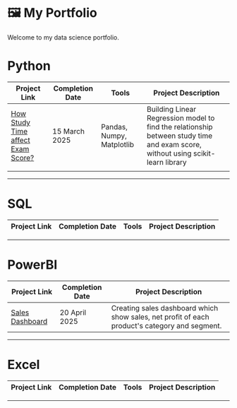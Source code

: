 # :framed_picture: My Portfolio
Welcome to my data science portfolio.

# Python
| Project Link | Completion Date | Tools | Project Description | 
|---|---|---|---|
|[How Study Time affect Exam Score?](https://github.com/Sipprapas/Tiny-Projects/blob/main/Machine%20Learning/Linear%20Regression/Linear%20Regression.ipynb) | 15 March 2025 |Pandas, Numpy, Matplotlib|Building Linear Regression model to find the relationship between study time and exam score, without using scikit-learn library|
| | | |

***
# SQL
| Project Link | Completion Date | Tools | Project Description | 
|---|---|---|---|


***
# PowerBI
| Project Link | Completion Date | Project Description | 
|---|---|---|
|[Sales Dashboard](https://github.com/Sipprapas/Visualization-Project/tree/main/Sales%20Dashboard)| 20 April 2025 | Creating sales dashboard which show sales, net profit of each product's category and segment.| 

***
# Excel
| Project Link | Completion Date | Tools | Project Description | 
|---|---|---|---|

***
